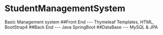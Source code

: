 # StudentManagementSystem

Basic Management system
##Front End --- Thymeleaf Templates, HTML, BootStrap4
##Back End  --- Java SpringBoot
##DataBase  --- MySQL & JPA
